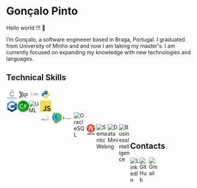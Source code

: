 # Gonçalo Pinto 

Hello world !!! 👋 

I’m Gonçalo, a software engineeer based in Braga, Portugal. I graduated from University of Minho and and now I am taking my master's. I am currently focused on expanding my knowledge with new technologies and languages.



## Technical Skills
[<img align="left" alt="C" width="30px" src="https://raw.githubusercontent.com/github/explore/80688e429a7d4ef2fca1e82350fe8e3517d3494d/topics/c/c.png" />][c]
[<img align="left" alt="Haskell" width="30px" src="https://raw.githubusercontent.com/github/explore/80688e429a7d4ef2fca1e82350fe8e3517d3494d/topics/haskell/haskell.png" />][haskell]
[<img align="left" alt="Java" width="30px" src="https://raw.githubusercontent.com/github/explore/80688e429a7d4ef2fca1e82350fe8e3517d3494d/topics/java/java.png"/>][java]
[<img align="left" alt="Python" width="30px" src="https://raw.githubusercontent.com/github/explore/80688e429a7d4ef2fca1e82350fe8e3517d3494d/topics/python/python.png" />][python]
<br />


[<img align="left" alt="Cpp" width="30px" src="https://raw.githubusercontent.com/github/explore/80688e429a7d4ef2fca1e82350fe8e3517d3494d/topics/cpp/cpp.png"/>][cpp]
[<img align="left" alt="Csharp" width="30px" src="https://raw.githubusercontent.com/github/explore/80688e429a7d4ef2fca1e82350fe8e3517d3494d/topics/csharp/csharp.png"/>][csharp]
[<img align="left" alt="UML" width="30px" src="https://marcobrambillapolimi.files.wordpress.com/2013/04/a49a9-ifml-logo.png" />][uml]
[<img align="left" alt="Javascript" width="30px" src="https://raw.githubusercontent.com/github/explore/80688e429a7d4ef2fca1e82350fe8e3517d3494d/topics/javascript/javascript.png" />][javascript]
<br />


[<img align="left" alt="MySql" width="30px" src="https://raw.githubusercontent.com/github/explore/80688e429a7d4ef2fca1e82350fe8e3517d3494d/topics/mysql/mysql.png" />][mysql]
[<img align="left" alt="Neo4j" width="30px" src="https://raw.githubusercontent.com/github/explore/3eef11bc4653f26a145723abcdf7a97d831a394e/topics/neo4j/neo4j.png" />][neo4j]
[<img align="left" alt="MongoDB" width="30px" src="https://raw.githubusercontent.com/github/explore/80688e429a7d4ef2fca1e82350fe8e3517d3494d/topics/mongodb/mongodb.png" />][mongo]
[<img align="left" alt="OracleSQL" width="30px" src="https://upload.wikimedia.org/wikipedia/en/6/68/Oracle_SQL_Developer_logo.svg" />][oracle]
<br />


[<img align="left" alt="Antlr" width="30px" src="https://raw.githubusercontent.com/github/explore/80688e429a7d4ef2fca1e82350fe8e3517d3494d/topics/antlr/antlr.png" />][antlr]
[<img align="left" alt="SemanticWeb" width="30px" src="https://www.w3.org/Icons/SW/sw-cube-v.svg" />][semanticweb]
[<img align="left" alt="DataMining" width="30px" src="https://media-exp3.licdn.com/dms/image/C4E0BAQFno6C2q4CkJw/company-logo_200_200/0/1576368017088?e=2159024400&v=beta&t=L5USjYR9veb0dPnlg6ijGUYqMepxISGsSu8dG8IQa90" />][datamining]
[<img align="left" alt="BusinessIntelligence" width="30px" src="https://powerbi.microsoft.com/pictures/application-logos/svg/powerbi.svg" />][businessintelligence]
<br />



## Contacts
[<img align="left" alt="LinkedIn" width="25px" src="https://image.flaticon.com/icons/png/512/174/174857.png"/>][linkedin]
[<img align="left" alt="GitHub" width="25px" src="https://github.githubassets.com/images/modules/logos_page/GitHub-Mark.png"/>][github]
[<img align="left" alt="Gmail" width="25px" src="https://image.flaticon.com/icons/png/512/281/281769.png"/>][email] 

[linkedin]: https://www.linkedin.com/in/gonçalo-pinto99
[github]: https://github.com/GRP99/
[email]: mailto:goncalopinto9@gmail.com

[haskell]: https://www.haskell.org/ "Haskell"
[c]: https://www.iso.org/standard/74528.html "C"
[java]: https://java.com/en/ "Java"
[python]: https://www.python.org/ "Python"

[cpp]: https://isocpp.org/ "Cpp"
[csharp]: https://docs.microsoft.com/pt-pt/dotnet/csharp/ "Csharp"
[javascript]: https://www.javascript.com/ "Javascript"
[uml]: https://www.uml.org/ "UML"

[mysql]: https://www.mysql.com/ "MySQL"
[neo4j]: https://neo4j.com/ "Neo4j"
[mongo]: https://www.mongodb.com/ "MongoDB"
[oracle]: https://www.oracle.com/pt/database/technologies/appdev/sqldeveloper-landing.html "OracleSQL"

[antlr]: https://www.antlr.org/ "Antlr"
[semanticweb]: https://www.w3.org/standards/semanticweb/ "SemanticWeb"
[datamining]: https://www.sas.com/pt_pt/insights/analytics/data-mining.html "DataMining"
[businessintelligence]: https://www.tableau.com/learn/articles/business-intelligence "BusinessIntelligence"


